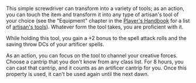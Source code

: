 This simple screwdriver can transform into a variety of tools; as an action, you can touch the item and transform it into any type of artisan's tool of your choice (see the "Equipment" chapter in the [Player's Handbook](https://5e.tools/book.html#PHB) for a list of [artisan's tools](https://5e.tools/items.html#artisan's%20tools_phb)). Whatever form the tool takes, you are proficient with it.

While holding this tool, you gain a +2 bonus to the spell attack rolls and the saving throw DCs of your artificer spells.

As an action, you can focus on the tool to channel your creative forces. Choose a cantrip that you don't know from any class list. For 8 hours, you can cast that cantrip, and it counts as an artificer cantrip for you. Once this property is used, it can't be used again until the next dawn.